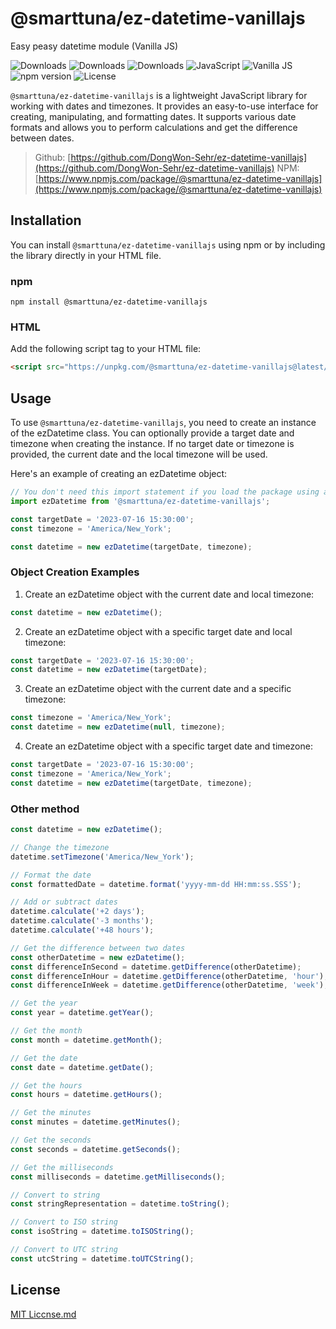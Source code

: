 # @smarttuna/ez-datetime-vanillajs
Easy peasy datetime module (Vanilla JS)

![Downloads](https://img.shields.io/npm/dw/@smarttuna/ez-datetime-vanillajs.svg)
![Downloads](https://img.shields.io/npm/dm/@smarttuna/ez-datetime-vanillajs.svg)
![Downloads](https://img.shields.io/npm/dt/@smarttuna/ez-datetime-vanillajs.svg)
![JavaScript](https://img.shields.io/badge/-JavaScript-F7DF1E.svg?logo=javascript&logoColor=white)
![Vanilla JS](https://img.shields.io/badge/-Vanilla_JS-4EBA32.svg)
![npm version](https://img.shields.io/npm/v/@smarttuna/ez-datetime-vanillajs.svg)
![License](https://img.shields.io/npm/l/@smarttuna/ez-datetime-vanillajs.svg)

`@smarttuna/ez-datetime-vanillajs` is a lightweight JavaScript library for working with dates and timezones. It provides an easy-to-use interface for creating, manipulating, and formatting dates. It supports various date formats and allows you to perform calculations and get the difference between dates.
> Github: [https://github.com/DongWon-Sehr/ez-datetime-vanillajs](https://github.com/DongWon-Sehr/ez-datetime-vanillajs)
> NPM: [https://www.npmjs.com/package/@smarttuna/ez-datetime-vanillajs](https://www.npmjs.com/package/@smarttuna/ez-datetime-vanillajs)

## Installation

You can install `@smarttuna/ez-datetime-vanillajs` using npm or by including the library directly in your HTML file.

### npm

```shell
npm install @smarttuna/ez-datetime-vanillajs
```

### HTML

Add the following script tag to your HTML file:

```html
<script src="https://unpkg.com/@smarttuna/ez-datetime-vanillajs@latest/dist/main.js"></script>
```

## Usage
To use `@smarttuna/ez-datetime-vanillajs`, you need to create an instance of the ezDatetime class. You can optionally provide a target date and timezone when creating the instance. If no target date or timezone is provided, the current date and the local timezone will be used.


Here's an example of creating an ezDatetime object:
```javascript
// You don't need this import statement if you load the package using an HTML script tag
import ezDatetime from '@smarttuna/ez-datetime-vanillajs';

const targetDate = '2023-07-16 15:30:00';
const timezone = 'America/New_York';

const datetime = new ezDatetime(targetDate, timezone);
```

### Object Creation Examples
1. Create an ezDatetime object with the current date and local timezone:
```javascript
const datetime = new ezDatetime();
```

2. Create an ezDatetime object with a specific target date and local timezone:
```javascript
const targetDate = '2023-07-16 15:30:00';
const datetime = new ezDatetime(targetDate);
```

3. Create an ezDatetime object with the current date and a specific timezone:
```javascript
const timezone = 'America/New_York';
const datetime = new ezDatetime(null, timezone);
```

4. Create an ezDatetime object with a specific target date and timezone:
```javascript
const targetDate = '2023-07-16 15:30:00';
const timezone = 'America/New_York';
const datetime = new ezDatetime(targetDate, timezone);
```

### Other method
```javascript
const datetime = new ezDatetime();

// Change the timezone
datetime.setTimezone('America/New_York');

// Format the date
const formattedDate = datetime.format('yyyy-mm-dd HH:mm:ss.SSS');

// Add or subtract dates
datetime.calculate('+2 days');
datetime.calculate('-3 months');
datetime.calculate('+48 hours');

// Get the difference between two dates
const otherDatetime = new ezDatetime();
const differenceInSecond = datetime.getDifference(otherDatetime);
const differenceInHour = datetime.getDifference(otherDatetime, 'hour');
const differenceInWeek = datetime.getDifference(otherDatetime, 'week');

// Get the year
const year = datetime.getYear();

// Get the month
const month = datetime.getMonth();

// Get the date
const date = datetime.getDate();

// Get the hours
const hours = datetime.getHours();

// Get the minutes
const minutes = datetime.getMinutes();

// Get the seconds
const seconds = datetime.getSeconds();

// Get the milliseconds
const milliseconds = datetime.getMilliseconds();

// Convert to string
const stringRepresentation = datetime.toString();

// Convert to ISO string
const isoString = datetime.toISOString();

// Convert to UTC string
const utcString = datetime.toUTCString();
```

## License
[MIT Liccnse.md](https://github.com/DongWon-Sehr/ez-datetime-vanillajs/blob/main/LICENSE)